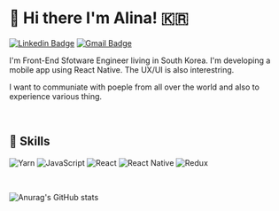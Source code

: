 # 👋 Hi there I'm Alina! 🇰🇷


[![Linkedin Badge](https://img.shields.io/badge/-LinkedIn-blue?style=flat-square&logo=Linkedin&logoColor=white&link=https://www.linkedin.com/in/soyeon-lee-b74353239/)](https://www.linkedin.com/in/soyeon-lee-b74353239/) [![Gmail Badge](https://img.shields.io/badge/Gmail-d14836?style=flat-square&logo=Gmail&logoColor=white&link=mailto:freeyeon96@gmail.com)](mailto:freeyeon96@gmail.com)


 I'm Front-End Sfotware Engineer living in South Korea.
 I'm developing a mobile app using React Native. 
 The UX/UI is also interestring.
 
 
 I want to communiate with poeple from all over the world and also to experience various thing.
 
 <br/>
 
 ## 🔬 Skills 
 
 ![Yarn](https://img.shields.io/badge/yarn-%232C8EBB.svg?style=for-the-badge&logo=yarn&logoColor=white) ![JavaScript](https://img.shields.io/badge/javascript-%23323330.svg?style=for-the-badge&logo=javascript&logoColor=%23F7DF1E) ![React](https://img.shields.io/badge/react-%2320232a.svg?style=for-the-badge&logo=react&logoColor=%2361DAFB) ![React Native](https://img.shields.io/badge/react_native-%2320232a.svg?style=for-the-badge&logo=react&logoColor=%2361DAFB)	![Redux](https://img.shields.io/badge/redux-%23593d88.svg?style=for-the-badge&logo=redux&logoColor=white)
 
 <br/>
 
 ![Anurag's GitHub stats](https://github-readme-stats.vercel.app/api?username=call203&theme=swift&show_icons=true)
